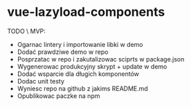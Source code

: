 # vue-lazyload-components

TODO \ MVP:
- Ogarnac lintery i importowanie libki w demo
- Dodać prawdziwe demo w repo
- Posprzatac w repo i zakutalizowac sciprts w package.json
- Wygenerowac produkcyjny skrypt + update w demo
- Dodać wsparcie dla długich komponentów
- Dodac unit testy
- Wyniesc repo na github z jakims README.md
- Opublikowac paczke na npm
